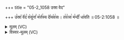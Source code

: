 +++
title = "05-2_1058 उस्रा वेद"

+++
उ꣣स्रा꣡ वे꣢द꣣ व꣡सू꣢नां꣣ म꣡र्त्त꣢स्य दे꣣व्य꣡व꣢सः। त꣢र꣣त्स꣢ म꣣न्दी꣡ धा꣢वति ॥ 05-2:1058 ॥

<details><summary>मूलम् (VC)</summary>

उ꣣स्रा꣡ वे꣢द꣣ व꣡सू꣢नां꣣ म꣡र्त꣢स्य दे꣣व्य꣡व꣢सः । त꣢र꣣त्स꣢ म꣣न्दी꣡ धा꣢वति ॥१०५८॥
</details>

<details><summary>विस्वर-मूलम् (VC)</summary>

उस्रा वेद वसूनां मर्तस्य देव्यवसः । तरत्स मन्दी धावति ॥१०५८॥
</details>